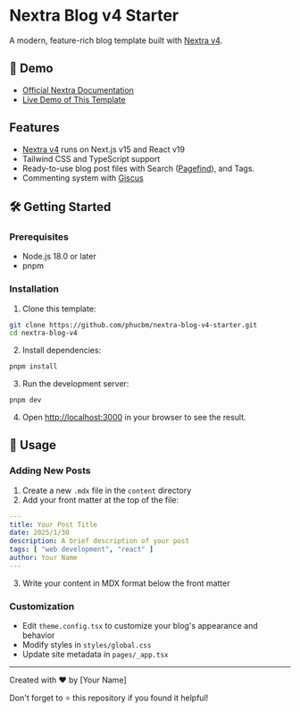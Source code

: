 # Nextra Blog v4 Starter

A modern, feature-rich blog template built with [Nextra v4](https://nextra.site).

## 🚀 Demo

- [Official Nextra Documentation](https://nextra.site)
- [Live Demo of This Template](https://nextra-blog-v4.vercel.app/)

## Features

- [Nextra v4](https://nextra.site/docs) runs on Next.js v15 and React v19
- Tailwind CSS and TypeScript support
- Ready-to-use blog post files with
  Search ([Pagefind](https://the-guild.dev/blog/nextra-4#new-search-engine--pagefind)), and Tags.
- Commenting system with [Giscus](https://giscus.app/)

## 🛠 Getting Started

### Prerequisites

- Node.js 18.0 or later
- pnpm

### Installation

1. Clone this template:

```bash
git clone https://github.com/phucbm/nextra-blog-v4-starter.git
cd nextra-blog-v4
```

2. Install dependencies:

```bash
pnpm install
```

3. Run the development server:

```bash
pnpm dev
```

4. Open [http://localhost:3000](http://localhost:3000) in your browser to see the result.

## 📝 Usage

### Adding New Posts

1. Create a new `.mdx` file in the `content` directory
2. Add your front matter at the top of the file:

```yaml
---
title: Your Post Title
date: 2025/1/30
description: A brief description of your post
tags: [ "web development", "react" ]
author: Your Name
---
```

3. Write your content in MDX format below the front matter

### Customization

- Edit `theme.config.tsx` to customize your blog's appearance and behavior
- Modify styles in `styles/global.css`
- Update site metadata in `pages/_app.tsx`

---

Created with ❤️ by [Your Name]

Don't forget to ⭐ this repository if you found it helpful!